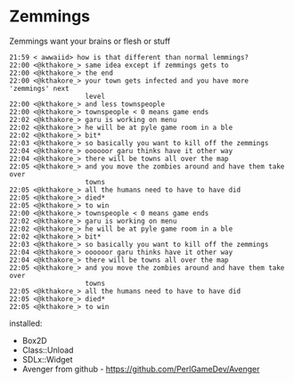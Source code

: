 Zemmings
========

Zemmings want your brains or flesh or stuff


    21:59 < awwaiid> how is that different than normal lemmings?
    22:00 <@kthakore_> same idea except if zemmings gets to 
    22:00 <@kthakore_> the end
    22:00 <@kthakore_> your town gets infected and you have more 'zemmings' next 
                       level
    22:00 <@kthakore_> and less townspeople
    22:00 <@kthakore_> townspeople < 0 means game ends
    22:02 <@kthakore_> garu is working on menu
    22:02 <@kthakore_> he will be at pyle game room in a ble
    22:02 <@kthakore_> bit*
    22:03 <@kthakore_> so basically you want to kill off the zemmings
    22:04 <@kthakore_> oooooor garu thinks have it other way
    22:04 <@kthakore_> there will be towns all over the map
    22:05 <@kthakore_> and you move the zombies around and have them take over
                       towns
    22:05 <@kthakore_> all the humans need to have to have did
    22:05 <@kthakore_> died*
    22:05 <@kthakore_> to win
    22:00 <@kthakore_> townspeople < 0 means game ends
    22:02 <@kthakore_> garu is working on menu
    22:02 <@kthakore_> he will be at pyle game room in a ble
    22:02 <@kthakore_> bit*
    22:03 <@kthakore_> so basically you want to kill off the zemmings
    22:04 <@kthakore_> oooooor garu thinks have it other way
    22:04 <@kthakore_> there will be towns all over the map
    22:05 <@kthakore_> and you move the zombies around and have them take over
                       towns
    22:05 <@kthakore_> all the humans need to have to have did
    22:05 <@kthakore_> died*
    22:05 <@kthakore_> to win

installed:
* Box2D
* Class::Unload
* SDLx::Widget
* Avenger from github - https://github.com/PerlGameDev/Avenger

